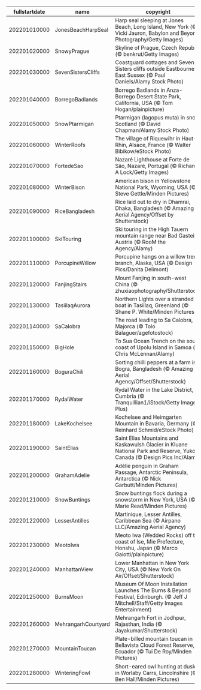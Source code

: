|fullstartdate|name|copyright|title|image|
|--|--|--|--|--|
202201010000|JonesBeachHarpSeal|Harp seal sleeping at Jones Beach, Long Island, New York (© Vicki Jauron, Babylon and Beyond Photography/Getty Images)|Napping away New Year’s Day|![](/en-GB/2022/01/202201010000JonesBeachHarpSeal.jpg)|
202201020000|SnowyPrague|Skyline of Prague, Czech Republic (© benkrut/Getty Images)|Inspiring spires|![](/en-GB/2022/01/202201020000SnowyPrague.jpg)|
202201030000|SevenSistersCliffs|Coastguard cottages and Seven Sisters cliffs outside Eastbourne, East Sussex (© Paul Daniels/Alamy Stock Photo)|The white cliffs of... East Sussex|![](/en-GB/2022/01/202201030000SevenSistersCliffs.jpg)|
202201040000|BorregoBadlands|Borrego Badlands in Anza-Borrego Desert State Park, California, USA (© Tom Hogan/plainpicture)|Sunset in the badlands|![](/en-GB/2022/01/202201040000BorregoBadlands.jpg)|
202201050000|SnowPtarmigan|Ptarmigan (lagopus muta) in snow, Scotland (© David Chapman/Alamy Stock Photo)|Winter coat weather|![](/en-GB/2022/01/202201050000SnowPtarmigan.jpg)|
202201060000|WinterRoofs|The village of Riquewihr in Haut-Rhin, Alsace, France (© Walter Bibikow/eStock Photo)|Rooftops of Riquewihr|![](/en-GB/2022/01/202201060000WinterRoofs.jpg)|
202201070000|FortedeSao|Nazaré Lighthouse at Forte de São, Nazaré, Portugal (© Richard A Lock/Getty Images)|Big wave season|![](/en-GB/2022/01/202201070000FortedeSao.jpg)|
202201080000|WinterBison|American bison in Yellowstone National Park, Wyoming, USA (© Steve Gettle/Minden Pictures)|Bundle up, bison|![](/en-GB/2022/01/202201080000WinterBison.jpg)|
202201090000|RiceBangladesh|Rice laid out to dry in Dhamrai, Dhaka, Bangladesh (© Amazing Aerial Agency/Offset by Shutterstock)|Sun-dried rice|![](/en-GB/2022/01/202201090000RiceBangladesh.jpg)|
202201100000|SkiTouring|Ski touring in the High Tauern mountain range near Bad Gastein, Austria (© RooM the Agency/Alamy)|Off-piste in Austria|![](/en-GB/2022/01/202201100000SkiTouring.jpg)|
202201110000|PorcupineWillow|Porcupine hangs on a willow tree branch, Alaska, USA (© Design Pics/Danita Delimont)|Quills in the willow|![](/en-GB/2022/01/202201110000PorcupineWillow.jpg)|
202201120000|FanjingStairs|Mount Fanjing in south-west China (© zhuxiaophotography/Shutterstock)|Building temples in the sky|![](/en-GB/2022/01/202201120000FanjingStairs.jpg)|
202201130000|TasiilaqAurora|Northern Lights over a stranded boat in Tasiilaq, Greenland (© Shane P. White/Minden Pictures)|Emerald skies over Greenland|![](/en-GB/2022/01/202201130000TasiilaqAurora.jpg)|
202201140000|SaCalobra|The road leading to Sa Calobra, Majorca (© Tolo Balaguer/agefotostock)|The ups and downs of Majorca|![](/en-GB/2022/01/202201140000SaCalobra.jpg)|
202201150000|BigHole|To Sua Ocean Trench on the south coast of Upolu Island in Samoa (© Chris McLennan/Alamy)|An inland ocean|![](/en-GB/2022/01/202201150000BigHole.jpg)|
202201160000|BoguraChili|Sorting chilli peppers at a farm in Bogra, Bangladesh (© Amazing Aerial Agency/Offset/Shutterstock)|An extra-spicy extravaganza|![](/en-GB/2022/01/202201160000BoguraChili.jpg)|
202201170000|RydalWater|Rydal Water in the Lake District, Cumbria (© Tranquillian1/iStock/Getty Images Plus)|Winter on Rydal Water|![](/en-GB/2022/01/202201170000RydalWater.jpg)|
202201180000|LakeKochelsee|Kochelsee and Heimgarten Mountain in Bavaria, Germany (© Reinhard Schmid/eStock Photo)|Frosty days in Bavaria|![](/en-GB/2022/01/202201180000LakeKochelsee.jpg)|
202201190000|SaintElias|Saint Elias Mountains and Kaskawulsh Glacier in Kluane National Park and Reserve, Yukon, Canada (© Design Pics Inc/Alamy)|An ice road for giants?|![](/en-GB/2022/01/202201190000SaintElias.jpg)|
202201200000|GrahamAdelie|Adélie penguin in Graham Passage, Antarctic Peninsula, Antarctica (© Nick Garbutt/Minden Pictures)|Flightless fancy|![](/en-GB/2022/01/202201200000GrahamAdelie.jpg)|
202201210000|SnowBuntings|Snow buntings flock during a snowstorm in New York, USA (© Marie Read/Minden Pictures)|A flurry of snowflakes|![](/en-GB/2022/01/202201210000SnowBuntings.jpg)|
202201220000|LesserAntilles|Martinique, Lesser Antilles, Caribbean Sea (© Airpano LLC/Amazing Aerial Agency)|Paradise found|![](/en-GB/2022/01/202201220000LesserAntilles.jpg)|
202201230000|MeotoIwa|Meoto Iwa (Wedded Rocks) off the coast of Ise, Mie Prefecture, Honshu, Japan (© Marco Gaiotti/plainpicture)|Stone soulmates|![](/en-GB/2022/01/202201230000MeotoIwa.jpg)|
202201240000|ManhattanView|Lower Manhattan in New York City, USA (© New York On Air/Offset/Shutterstock)|The city that doesn’t sleep|![](/en-GB/2022/01/202201240000ManhattanView.jpg)|
202201250000|BurnsMoon|Museum Of Moon Installation Launches The Burns & Beyond Festival, Edinburgh. (© Jeff J Mitchell/Staff/Getty Images Entertainment)|Beneath the Moon’s pale beams|![](/en-GB/2022/01/202201250000BurnsMoon.jpg)|
202201260000|MehrangarhCourtyard|Mehrangarh Fort in Jodhpur, Rajasthan, India (© Jayakumar/Shutterstock)|Citadel of the Sun|![](/en-GB/2022/01/202201260000MehrangarhCourtyard.jpg)|
202201270000|MountainToucan|Plate-billed mountain toucan in Bellavista Cloud Forest Reserve, Ecuador (© Tui De Roy/Minden Pictures)|Life in the cloud forests|![](/en-GB/2022/01/202201270000MountainToucan.jpg)|
202201280000|WinteringFowl|Short-eared owl hunting at dusk in Worlaby Carrs, Lincolnshire (© Ben Hall/Minden Pictures)|On the hunt|![](/en-GB/2022/01/202201280000WinteringFowl.jpg)|
